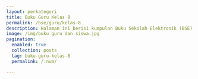 ```yaml
---
layout: perkategori
title: Buku Guru Kelas 8
permalink: /bse/guru/kelas-8
description: Halaman ini berisi kumpulan Buku Sekolah Elektronik (BSE) Buku Guru Satuan Pendidikan SMP Kelas 8.
image: /img/buku guru dan siswa.jpg
pagination: 
  enabled: true
  collection: posts
  tag: buku-guru-kelas-8
  permalink: /:num/
  
---
```

